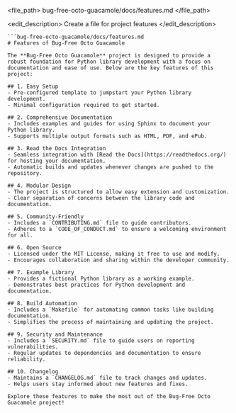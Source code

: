 <file_path>
bug-free-octo-guacamole/docs/features.md
</file_path>

<edit_description>
Create a file for project features
</edit_description>
```
```bug-free-octo-guacamole/docs/features.md
# Features of Bug-Free Octo Guacamole

The **Bug-Free Octo Guacamole** project is designed to provide a robust foundation for Python library development with a focus on documentation and ease of use. Below are the key features of this project:

## 1. Easy Setup
- Pre-configured template to jumpstart your Python library development.
- Minimal configuration required to get started.

## 2. Comprehensive Documentation
- Includes examples and guides for using Sphinx to document your Python library.
- Supports multiple output formats such as HTML, PDF, and ePub.

## 3. Read the Docs Integration
- Seamless integration with [Read the Docs](https://readthedocs.org/) for hosting your documentation.
- Automatic builds and updates whenever changes are pushed to the repository.

## 4. Modular Design
- The project is structured to allow easy extension and customization.
- Clear separation of concerns between the library code and documentation.

## 5. Community-Friendly
- Includes a `CONTRIBUTING.md` file to guide contributors.
- Adheres to a `CODE_OF_CONDUCT.md` to ensure a welcoming environment for all.

## 6. Open Source
- Licensed under the MIT License, making it free to use and modify.
- Encourages collaboration and sharing within the developer community.

## 7. Example Library
- Provides a fictional Python library as a working example.
- Demonstrates best practices for Python development and documentation.

## 8. Build Automation
- Includes a `Makefile` for automating common tasks like building documentation.
- Simplifies the process of maintaining and updating the project.

## 9. Security and Maintenance
- Includes a `SECURITY.md` file to guide users on reporting vulnerabilities.
- Regular updates to dependencies and documentation to ensure reliability.

## 10. Changelog
- Maintains a `CHANGELOG.md` file to track changes and updates.
- Helps users stay informed about new features and fixes.

Explore these features to make the most out of the Bug-Free Octo Guacamole project!